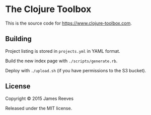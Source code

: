 # The Clojure Toolbox

This is the source code for <https://www.clojure-toolbox.com>.

## Building

Project listing is stored in `projects.yml` in YAML format.

Build the new index page with `./scripts/generate.rb`.

Deploy with `./upload.sh` (if you have permissions to the S3 bucket).

## License

Copyright © 2015 James Reeves

Released under the MIT license.
